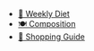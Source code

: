 - [🥗 Weekly Diet](/weekly-diet/)
- [🍽️ Composition](/composition/)
- [🛒 Shopping Guide](/shopping-guide/)

